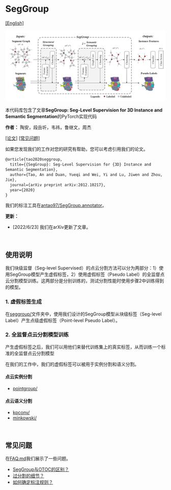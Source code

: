 # SegGroup

[[English]](README.md)

<p float="left">
    <img src="image/SegGroup.png" width="800"/>
</p>

本代码库包含了文章**SegGroup: Seg-Level Supervision for 3D Instance and Semantic Segmentation**的PyTorch实现代码

**作者：** 陶安，段岳圻，韦祎，鲁继文，周杰

[[论文]](https://arxiv.org/abs/2012.10217) [[常见问题]](FAQ.md)

如果您发现我们的工作对您的研究有帮助，您可以考虑引用我们的论文。
```
@article{tao2020seggroup,
  title={{SegGroup}: Seg-Level Supervision for {3D} Instance and Semantic Segmentation},
  author={Tao, An and Duan, Yueqi and Wei, Yi and Lu, Jiwen and Zhou, Jie},
  journal={arXiv preprint arXiv:2012.10217},
  year={2020}
}
```

我们的标注工具在[antao97/SegGroup.annotator](https://github.com/AnTao97/SegGroup.annotator)。

**更新：** 

- [2022/6/23] 我们在arXiv更新了文章。

&nbsp;
## 使用说明

我们块级监督（Seg-level Supervised）的点云分割方法可以分为两部分：1）使用SegGroup模型产生虚假标签，2）使用虚假标签（Pseudo Label）的全监督点云分割模型训练。这两部分是分别训练的，测试分割性能时使用步骤2中训练得到的模型。

### 1. 虚假标签生成

在[seggroup/](seggroup/)文件夹中，使用我们设计的SegGroup模型从块级标签（Seg-level Label）产生点级虚假标签（Point-level Pseudo Label）。

### 2. 全监督点云分割模型训练

产生虚假标签之后，我们可以用他们来替代训练集上的真实标签，从而训练一个标准的全监督点云分割模型

在我们的工作中，我们的虚假标签可以被用于实例分割和语义分割。

#### 点云实例分割

- [pointgroup/](pointgroup/)

#### 点云语义分割

- [kpconv/](kpconv/)
- [minkowski/](minkowski/)

&nbsp;
## 常见问题

在[FAQ.md](FAQ.md)我们展示了一些问题。

- [SegGroup与OTOC的区别？](https://github.com/antao97/SegGroup/blob/main/FAQ.md#difference-between-seggroup-and-otoc)
- [过分割的细节？](https://github.com/antao97/SegGroup/blob/main/FAQ.md#details-on-over-segmentation)
- [如何确定标注规则？](https://github.com/antao97/SegGroup/blob/main/FAQ.md#how-to-determin-the-annotation-rule)
